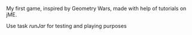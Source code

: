My first game, inspired by Geometry Wars, made with help of tutorials on jME.

Use task *runJar* for testing and playing purposes
